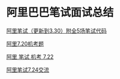 # 阿里巴巴笔试面试总结
[阿里笔试（更新到3.30）附全5场笔试代码](https://www.nowcoder.com/discuss/396652?type=2)

[阿里7.20机考题](https://www.nowcoder.com/discuss/455801)


[阿里 笔试 机考 7.22](https://www.nowcoder.com/discuss/457028)

[阿里笔试7.24交流](https://www.nowcoder.com/discuss/459046)